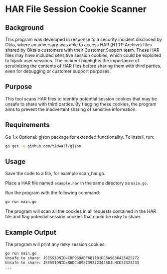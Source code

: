 # HAR File Session Cookie Scanner
## Background
This program was developed in response to a security incident disclosed by Okta, where an adversary was able to access HAR (HTTP Archive) files shared by Okta's customers with their Customer Support team. These HAR files may have included sensitive session cookies, which could be exploited to hijack user sessions. The incident highlights the importance of scrutinizing the contents of HAR files before sharing them with third parties, even for debugging or customer support purposes.

## Purpose
This tool scans HAR files to identify potential session cookies that may be unsafe to share with third parties. By flagging these cookies, the program aims to prevent the inadvertent sharing of sensitive information.

## Requirements
Go 1.x
Optional: gjson package for extended functionality. To install, run:

```bash
go get -u github.com/tidwall/gjson
```

## Usage
Save the code to a file, for example scan_har.go.

Place a HAR file named `example.har` in the same directory as `main.go`.

Run the program with the following command:

```bash
go run main.go
```

The program will scan all the cookies in all requests contained in the HAR file and flag potential session cookies that could be risky to share.

## Example Output

The program will print any risky session cookies: 

```bash
go run main.go
Unsafe to share: JSESSIONID=CBF969ABF6B1101DC5A9636425425272
Unsafe to share: JSESSIONID=B6DCo89873987234JSDJLHCK32323233
...
```